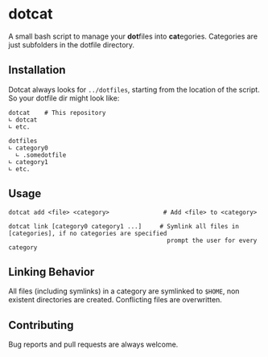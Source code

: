 # dotcat
A small bash script to manage your **dot**files into **cat**egories. Categories are just subfolders in the dotfile directory.

## Installation
Dotcat always looks for `../dotfiles`, starting from the location of the script. So your dotfile dir might look like:
```
dotcat    # This repository
∟ dotcat
∟ etc.

dotfiles
∟ category0
  ∟ .somedotfile
∟ category1
∟ etc.
```

## Usage
```
dotcat add <file> <category>               # Add <file> to <category>
```
```
dotcat link [category0 category1 ...]     # Symlink all files in [categories], if no categories are specified
                                            prompt the user for every category
```

## Linking Behavior
All files (including symlinks) in a category are symlinked to `$HOME`, non existent directories are created. Conflicting files are overwritten.

## Contributing
Bug reports and pull requests are always welcome.
